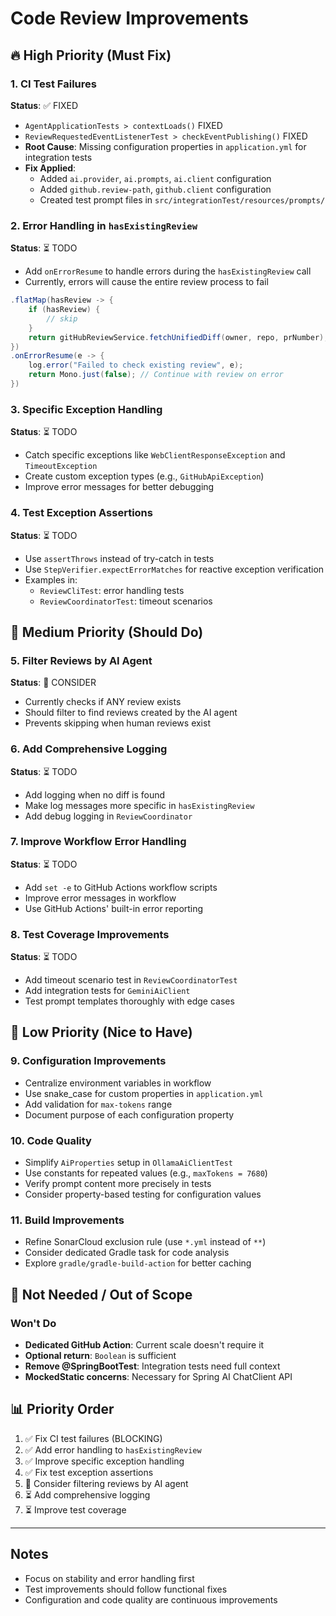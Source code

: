 # Code Review Improvements

## 🔥 High Priority (Must Fix)

### 1. CI Test Failures
**Status**: ✅ FIXED
- `AgentApplicationTests > contextLoads()` FIXED
- `ReviewRequestedEventListenerTest > checkEventPublishing()` FIXED
- **Root Cause**: Missing configuration properties in `application.yml` for integration tests
- **Fix Applied**:
  - Added `ai.provider`, `ai.prompts`, `ai.client` configuration
  - Added `github.review-path`, `github.client` configuration
  - Created test prompt files in `src/integrationTest/resources/prompts/`

### 2. Error Handling in `hasExistingReview`
**Status**: ⏳ TODO
- Add `onErrorResume` to handle errors during the `hasExistingReview` call
- Currently, errors will cause the entire review process to fail
```java
.flatMap(hasReview -> {
    if (hasReview) {
        // skip
    }
    return gitHubReviewService.fetchUnifiedDiff(owner, repo, prNumber);
})
.onErrorResume(e -> {
    log.error("Failed to check existing review", e);
    return Mono.just(false); // Continue with review on error
})
```

### 3. Specific Exception Handling
**Status**: ⏳ TODO
- Catch specific exceptions like `WebClientResponseException` and `TimeoutException`
- Create custom exception types (e.g., `GitHubApiException`)
- Improve error messages for better debugging

### 4. Test Exception Assertions
**Status**: ⏳ TODO
- Use `assertThrows` instead of try-catch in tests
- Use `StepVerifier.expectErrorMatches` for reactive exception verification
- Examples in:
  - `ReviewCliTest`: error handling tests
  - `ReviewCoordinatorTest`: timeout scenarios

## 🎯 Medium Priority (Should Do)

### 5. Filter Reviews by AI Agent
**Status**: 🤔 CONSIDER
- Currently checks if ANY review exists
- Should filter to find reviews created by the AI agent
- Prevents skipping when human reviews exist

### 6. Add Comprehensive Logging
**Status**: ⏳ TODO
- Add logging when no diff is found
- Make log messages more specific in `hasExistingReview`
- Add debug logging in `ReviewCoordinator`

### 7. Improve Workflow Error Handling
**Status**: ⏳ TODO
- Add `set -e` to GitHub Actions workflow scripts
- Improve error messages in workflow
- Use GitHub Actions' built-in error reporting

### 8. Test Coverage Improvements
**Status**: ⏳ TODO
- Add timeout scenario test in `ReviewCoordinatorTest`
- Add integration tests for `GeminiAiClient`
- Test prompt templates thoroughly with edge cases

## 📝 Low Priority (Nice to Have)

### 9. Configuration Improvements
- Centralize environment variables in workflow
- Use snake_case for custom properties in `application.yml`
- Add validation for `max-tokens` range
- Document purpose of each configuration property

### 10. Code Quality
- Simplify `AiProperties` setup in `OllamaAiClientTest`
- Use constants for repeated values (e.g., `maxTokens = 7680`)
- Verify prompt content more precisely in tests
- Consider property-based testing for configuration values

### 11. Build Improvements
- Refine SonarCloud exclusion rule (use `*.yml` instead of `**`)
- Consider dedicated Gradle task for code analysis
- Explore `gradle/gradle-build-action` for better caching

## 🚫 Not Needed / Out of Scope

### Won't Do
- **Dedicated GitHub Action**: Current scale doesn't require it
- **Optional<Boolean> return**: `Boolean` is sufficient
- **Remove @SpringBootTest**: Integration tests need full context
- **MockedStatic concerns**: Necessary for Spring AI ChatClient API

## 📊 Priority Order

1. ✅ Fix CI test failures (BLOCKING)
2. ✅ Add error handling to `hasExistingReview`
3. ✅ Improve specific exception handling
4. ✅ Fix test exception assertions
5. 🤔 Consider filtering reviews by AI agent
6. ⏳ Add comprehensive logging
7. ⏳ Improve test coverage

---

## Notes
- Focus on stability and error handling first
- Test improvements should follow functional fixes
- Configuration and code quality are continuous improvements
